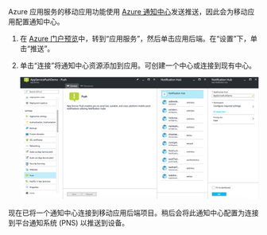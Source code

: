 Azure 应用服务的移动应用功能使用 [Azure 通知中心]发送推送，因此会为移动应用配置通知中心。

1. 在 [Azure 门户预览]中，转到“应用服务”，然后单击应用后端。在“设置”下，单击“推送”。
2. 单击“连接”将通知中心资源添加到应用。可创建一个中心或连接到现有中心。
   
    ![](./media/app-service-mobile-create-notification-hub/configure-hub-flow.png)  


现在已将一个通知中心连接到移动应用后端项目。稍后会将此通知中心配置为连接到平台通知系统 (PNS) 以推送到设备。

[Azure 门户预览]: https://portal.azure.cn/
[Azure 通知中心]: /documentation/articles/notification-hubs-push-notification-overview/

<!---HONumber=Mooncake_0116_2017-->